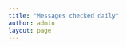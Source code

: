 ```yaml
---
title: "Messages checked daily"
author: admin
layout: page
---
```

<div class='gf_browser_safari gform_wrapper' id='gform_wrapper_1' >
</div>